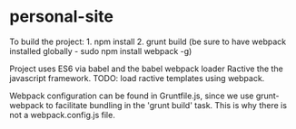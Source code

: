 # personal-site

To build the project:
    1. npm install
    2. grunt build (be sure to have webpack installed globally - sudo npm install webpack -g)

Project uses ES6 via babel and the babel webpack loader
Ractive the the javascript framework. TODO: load ractive templates using webpack.

Webpack configuration can be found in Gruntfile.js, since we use grunt-webpack to facilitate bundling in the 'grunt build'
task. This is why there is not a webpack.config.js file.
